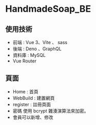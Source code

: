 # HandmadeSoap_BE

## 使用技術
* 前端 : Vue 3、Vite 、 sass 
* 後端 : Deno 、GraphQL
* 資料庫 : MySQL
* Vue Router

## 頁面
* Home : 首頁
* WebBuild : 建置網頁
* register : 註冊頁面
* 密碼 使用 bcrypt 雜湊演算法來加密。
* 會員可以新增、修改
